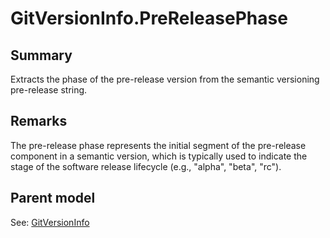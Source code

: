 # GitVersionInfo.PreReleasePhase

## Summary

Extracts the phase of the pre-release version from the semantic versioning pre-release string.

## Remarks

The pre-release phase represents the initial segment of the pre-release component
in a semantic version, which is typically used to indicate the stage of the software release lifecycle
(e.g., "alpha", "beta", "rc").

## Parent model

See: [GitVersionInfo](GitVersionInfo.md)